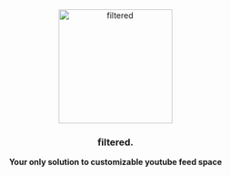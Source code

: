 <div align="center">
  <img src="./yt-filter/public/filtered2.png" alt="filtered"  width="200px">
  <h3> <b>filtered.</b> </h3>
  <b>Your only solution to customizable youtube feed space</b>
</div>
